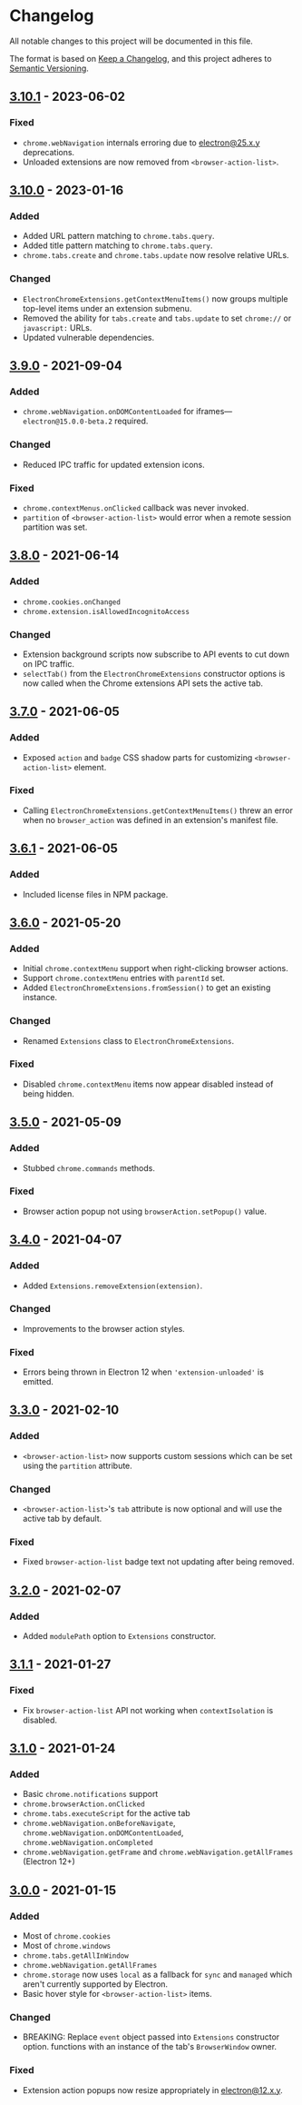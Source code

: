 # Changelog

All notable changes to this project will be documented in this file.

The format is based on [Keep a Changelog](https://keepachangelog.com/en/1.0.0/),
and this project adheres to [Semantic Versioning](https://semver.org/spec/v2.0.0.html).

## [3.10.1] - 2023-06-02

### Fixed

- `chrome.webNavigation` internals erroring due to electron@25.x.y deprecations.
- Unloaded extensions are now removed from `<browser-action-list>`.

## [3.10.0] - 2023-01-16

### Added

- Added URL pattern matching to `chrome.tabs.query`.
- Added title pattern matching to `chrome.tabs.query`.
- `chrome.tabs.create` and `chrome.tabs.update` now resolve relative URLs.

### Changed

- `ElectronChromeExtensions.getContextMenuItems()` now groups multiple top-level items under an extension submenu.
- Removed the ability for `tabs.create` and `tabs.update` to set `chrome://` or `javascript:` URLs.
- Updated vulnerable dependencies.

## [3.9.0] - 2021-09-04

### Added

- `chrome.webNavigation.onDOMContentLoaded` for iframes—`electron@15.0.0-beta.2` required.

### Changed

- Reduced IPC traffic for updated extension icons.

### Fixed

- `chrome.contextMenus.onClicked` callback was never invoked.
- `partition` of `<browser-action-list>` would error when a remote session partition was set.

## [3.8.0] - 2021-06-14

### Added

- `chrome.cookies.onChanged`
- `chrome.extension.isAllowedIncognitoAccess`

### Changed

- Extension background scripts now subscribe to API events to cut down on IPC traffic.
- `selectTab()` from the `ElectronChromeExtensions` constructor options is now called when the Chrome extensions API sets the active tab.

## [3.7.0] - 2021-06-05

### Added

- Exposed `action` and `badge` CSS shadow parts for customizing `<browser-action-list>` element.

### Fixed

- Calling `ElectronChromeExtensions.getContextMenuItems()` threw an error when no `browser_action` was defined in an extension's manifest file.

## [3.6.1] - 2021-06-05

### Added

- Included license files in NPM package.

## [3.6.0] - 2021-05-20

### Added

- Initial `chrome.contextMenu` support when right-clicking browser actions.
- Support `chrome.contextMenu` entries with `parentId` set.
- Added `ElectronChromeExtensions.fromSession()` to get an existing instance.

### Changed

- Renamed `Extensions` class to `ElectronChromeExtensions`.

### Fixed

- Disabled `chrome.contextMenu` items now appear disabled instead of being hidden.

## [3.5.0] - 2021-05-09

### Added

- Stubbed `chrome.commands` methods.

### Fixed

- Browser action popup not using `browserAction.setPopup()` value.

## [3.4.0] - 2021-04-07

### Added

- Added `Extensions.removeExtension(extension)`.

### Changed

- Improvements to the browser action styles.

### Fixed

- Errors being thrown in Electron 12 when `'extension-unloaded'` is emitted.

## [3.3.0] - 2021-02-10

### Added

- `<browser-action-list>` now supports custom sessions which can be set using the `partition` attribute.

### Changed

- `<browser-action-list>`'s `tab` attribute is now optional and will use the active tab by default.

### Fixed

- Fixed `browser-action-list` badge text not updating after being removed.

## [3.2.0] - 2021-02-07

### Added

- Added `modulePath` option to `Extensions` constructor.

## [3.1.1] - 2021-01-27

### Fixed

- Fix `browser-action-list` API not working when `contextIsolation` is disabled.

## [3.1.0] - 2021-01-24

### Added

- Basic `chrome.notifications` support
- `chrome.browserAction.onClicked`
- `chrome.tabs.executeScript` for the active tab
- `chrome.webNavigation.onBeforeNavigate`, `chrome.webNavigation.onDOMContentLoaded`, `chrome.webNavigation.onCompleted`
- `chrome.webNavigation.getFrame` and `chrome.webNavigation.getAllFrames` (Electron 12+)

## [3.0.0] - 2021-01-15

### Added 

- Most of `chrome.cookies`
- Most of `chrome.windows`
- `chrome.tabs.getAllInWindow`
- `chrome.webNavigation.getAllFrames`
- `chrome.storage` now uses `local` as a fallback for `sync` and `managed`
  which aren't currently supported by Electron.
- Basic hover style for `<browser-action-list>` items.

### Changed

- BREAKING: Replace `event` object passed into `Extensions` constructor option.
  functions with an instance of the tab's `BrowserWindow` owner.

### Fixed

- Extension action popups now resize appropriately in electron@12.x.y.

[3.10.1]: https://github.com/samuelmaddock/electron-browser-shell/compare/electron-chrome-extensions@3.10.0...electron-chrome-extensions@3.10.1
[3.10.0]: https://github.com/samuelmaddock/electron-browser-shell/compare/electron-chrome-extensions@3.9.0...electron-chrome-extensions@3.10.0
[3.9.0]: https://github.com/samuelmaddock/electron-browser-shell/compare/electron-chrome-extensions@3.8.0...electron-chrome-extensions@3.9.0
[3.8.0]: https://github.com/samuelmaddock/electron-browser-shell/compare/electron-chrome-extensions@3.7.0...electron-chrome-extensions@3.8.0
[3.7.0]: https://github.com/samuelmaddock/electron-browser-shell/compare/electron-chrome-extensions@3.6.1...electron-chrome-extensions@3.7.0
[3.6.1]: https://github.com/samuelmaddock/electron-browser-shell/compare/electron-chrome-extensions@3.6.0...electron-chrome-extensions@3.6.1
[3.6.0]: https://github.com/samuelmaddock/electron-browser-shell/compare/electron-chrome-extensions@3.5.0...electron-chrome-extensions@3.6.0
[3.5.0]: https://github.com/samuelmaddock/electron-browser-shell/compare/electron-chrome-extensions@3.4.0...electron-chrome-extensions@3.5.0
[3.4.0]: https://github.com/samuelmaddock/electron-browser-shell/compare/electron-chrome-extensions@3.3.0...electron-chrome-extensions@3.4.0
[3.3.0]: https://github.com/samuelmaddock/electron-browser-shell/compare/electron-chrome-extensions@3.2.0...electron-chrome-extensions@3.3.0
[3.2.0]: https://github.com/samuelmaddock/electron-browser-shell/compare/electron-chrome-extensions@3.1.1...electron-chrome-extensions@3.2.0
[3.1.1]: https://github.com/samuelmaddock/electron-browser-shell/compare/electron-chrome-extensions@3.0.1...electron-chrome-extensions@3.1.1
[3.1.0]: https://github.com/samuelmaddock/electron-browser-shell/compare/electron-chrome-extensions@3.0.0...electron-chrome-extensions@3.1.0
[3.0.0]: https://github.com/samuelmaddock/electron-browser-shell/compare/electron-chrome-extensions@2.1.0...electron-chrome-extensions@3.0.0
